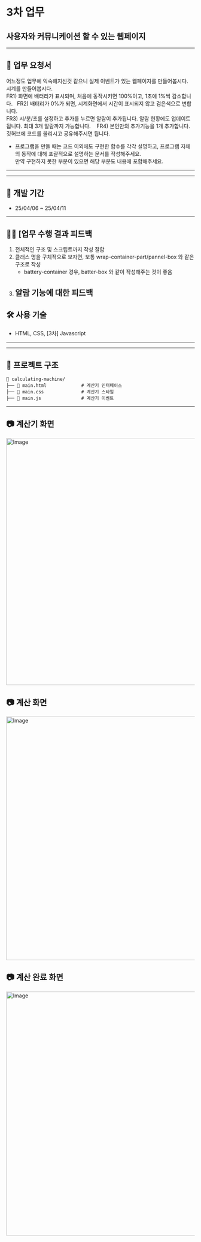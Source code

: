# 3차 업무
## 사용자와 커뮤니케이션 할 수 있는 웹페이지


---

## 📌 업무 요청서 

어느정도 업무에 익숙해지신것 같으니 실제 이벤트가 있는 웹페이지를 만들어봅시다.  
시계를 만들어봅시다.  
FR1) 화면에 배터리가 표시되며, 처음에 동작시키면 100%이고, 1초에 1%씩 감소합니다.    
FR2) 배터리가 0%가 되면, 시계화면에서 시간이 표시되지 않고 검은색으로 변합니다.  
FR3) 시/분/초를 설정하고 추가를 누르면 알람이 추가됩니다. 알람 현황에도 업데이트 됩니다. 최대 3개 알람까지 가능합니다.    
FR4) 본인만의 추가기능을 1개 추가합니다. 깃허브에 코드를 올리시고 공유해주시면 됩니다.  
* 프로그램을 만들 때는 코드 이외에도 구현한 함수를 각각 설명하고, 프로그램 자체의 동작에 대해 포괄적으로 설명하는 문서를 작성해주세요.  
  만약 구현하지 못한 부분이 있으면 해당 부분도 내용에 포함해주세요.

---



---


## 📅 개발 기간
- 25/04/06 ~ 25/04/11


---


## 👨‍💻 [업무 수행 결과 피드백
 
1. 전체적인 구조 및 스크립트까지 작성 잘함
2. 클래스 명을 구체적으로 보자면, 보통 wrap-container-part/pannel-box 와 같은 구조로 작성
   - battery-container 경우, batter-box 와 같이 작성해주는 것이 좋음
3. 알람 기능에 대한 피드백
   - 



## 🛠️ 사용 기술
- HTML, CSS, [3차] Javascript


---
---


## 📂 프로젝트 구조
```
📂 calculating-machine/
├── 📁 main.html             # 계산기 인터페이스
├── 📁 main.css              # 계산기 스타일
├── 📁 main.js               # 계산기 이벤트
```
---

## 📷 계산기 화면
<img width="1182" height="659" alt="Image" src="https://github.com/user-attachments/assets/32d81d98-d2a0-431e-8bf5-069f0188d3b6" />

## 📷 계산 화면
<img width="1183" height="650" alt="Image" src="https://github.com/user-attachments/assets/1bf3633e-602f-44f4-ac00-588ca8c4896f" />

## 📷 계산 완료 화면
<img width="1185" height="651" alt="Image" src="https://github.com/user-attachments/assets/0f89b715-c3a7-4653-ad72-1a07a663b873" />
